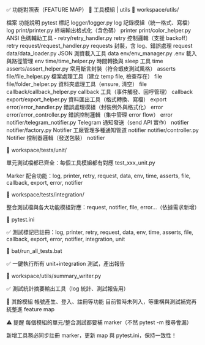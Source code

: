 ✅ 功能對照表（FEATURE MAP）
🔹 工具模組 | utils
📁 workspace/utils/

檔案	功能說明	pytest 標記
logger/logger.py	log 記錄模組（統一格式、寫檔）	log
print/printer.py	終端輸出格式化（含色碼）	printer
print/color_helper.py	ANSI 色碼輔助工具	-
retry/retry_handler.py	retry 控制邏輯（支援 backoff）	retry
request/request_handler.py	requests 封裝，含 log、錯誤處理	request
data/data_loader.py	JSON 測資載入工具	data
env/env_manager.py	.env 載入與路徑管理	env
time/time_helper.py	時間轉換與 sleep 工具	time
asserts/assert_helper.py	常用斷言封裝（符合蝦皮測試風格）	asserts
file/file_helper.py	檔案處理工具（建立 temp file, 檢查存在）	file
file/folder_helper.py	資料夾處理工具（ensure, 清空）	file
callback/callback_helper.py	callback 工具（事件觸發、回呼管理）	callback
export/export_helper.py	資料匯出工具（格式轉換、寫檔）	export
error/error_handler.py	錯誤處理模組（封裝例外與格式化）	error
error/error_controller.py	錯誤控制邏輯（集中管理 error flow）	error
notifier/telegram_notifier.py	Telegram 通知發送（send API 實作）	notifier
notifier/factory.py	Notifier 工廠管理多種通知管道	notifier
notifier/controller.py	Notifier 控制器邏輯（發送包裝）	notifier

📁 workspace/tests/unit/

單元測試檔都已齊全：每個工具模組都有對應 test_xxx_unit.py

Marker 配合功能：log, printer, retry, request, data, env, time, asserts, file, callback, export, error, notifier

📁 workspace/tests/integration/

整合測試檔與各大功能模組對應：request, notifier, file, error...（依據需求新增）

📁 pytest.ini

✅ 測試標記已註冊：log, printer, retry, request, data, env, time, asserts, file, callback, export, error, notifier, integration, unit

📁 bat/run_all_tests.bat

✅ 一鍵執行所有 unit+integration 測試，產出報告

📁 workspace/utils/summary_writer.py

✅ 測試統計摘要輸出工具（log 統計、測試報告用）

🔹 其餘模組
帳號產生、登入、註冊等功能
目前暫時未列入，等重構與測試補完再統整進 feature map

⚠️ 提醒
每個模組的單元/整合測試都要補 marker（不然 pytest -m 搜尋會漏）

新增工具務必同步註冊 marker，更新 map 與 pytest.ini，保持一致性！